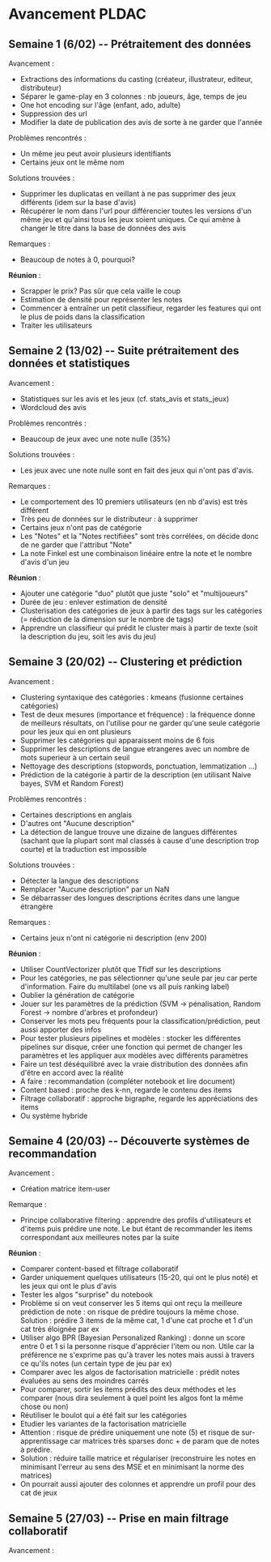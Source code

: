 # Avancement PLDAC

## Semaine 1 (6/02) -- Prétraitement des données

Avancement :
- Extractions des informations du casting (créateur, illustrateur, editeur, distributeur)
- Séparer le game-play en 3 colonnes : nb joueurs, âge, temps de jeu
- One hot encoding sur l'âge (enfant, ado, adulte)
- Suppression des url
- Modifier la date de publication des avis de sorte à ne garder que l'année

Problèmes rencontrés :
- Un même jeu peut avoir plusieurs identifiants
- Certains jeux ont le même nom

Solutions trouvées :
- Supprimer les duplicatas en veillant à ne pas supprimer des jeux différents (idem sur la base d'avis)
- Récupérer le nom dans l'url pour différencier toutes les versions d'un même jeu et qu'ainsi tous les jeux soient uniques. Ce qui amène à changer le titre dans la base de données des avis

Remarques :
- Beaucoup de notes à 0, pourquoi?

**Réunion** :
- Scrapper le prix? Pas sûr que cela vaille le coup
- Estimation de densité pour représenter les notes
- Commencer à entraîner un petit classifieur, regarder les features qui ont le plus de poids dans la classification
- Traiter les utilisateurs

## Semaine 2 (13/02) -- Suite prétraitement des données et statistiques
Avancement :
- Statistiques sur les avis et les jeux (cf. stats_avis et stats_jeux)
- Wordcloud des avis

Problèmes rencontrés :
- Beaucoup de jeux avec une note nulle (35%)

Solutions trouvées :
- Les jeux avec une note nulle sont en fait des jeux qui n'ont pas d'avis. 

Remarques :
- Le comportement des 10 premiers utilisateurs (en nb d'avis) est très différent
- Très peu de données sur le distributeur : à supprimer
- Certains jeux n'ont pas de catégorie
- Les "Notes" et la "Notes rectifiées" sont très corrélées, on décide donc de ne garder que l'attribut "Note"
- La note Finkel est une combinaison linéaire entre la note et le nombre d'avis d'un jeu

**Réunion** :
- Ajouter une catégorie "duo" plutôt que juste "solo" et "multijoueurs"
- Durée de jeu : enlever estimation de densité
- Clusterisation des catégories de jeux à partir des tags sur les catégories (= réduction de la dimension sur le nombre de tags)
- Apprendre un classifieur qui prédit le cluster mais à partir de texte (soit la description du jeu, soit les avis du jeu)


## Semaine 3 (20/02) -- Clustering et prédiction
Avancement :
- Clustering syntaxique des catégories : kmeans (fusionne certaines catégories)
- Test de deux mesures (importance et fréquence) : la fréquence donne de meilleurs résultats, on l'utilise pour ne garder qu'une seule catégorie pour les jeux qui en ont plusieurs
- Supprimer les catégories qui apparaissent moins de 6 fois
- Supprimer les descriptions de langue etrangeres avec un nombre de mots superieur à un certain seuil
- Nettoyage des descriptions (stopwords, ponctuation, lemmatization ...)
- Prédiction de la catégorie à partir de la description (en utilisant Naive bayes, SVM et Random Forest)

Problèmes rencontrés :
- Certaines descriptions en anglais
- D'autres ont "Aucune description"
- La détection de langue trouve une dizaine de langues différentes (sachant que la plupart sont mal classés à cause d'une description trop courte) et la traduction est impossible

Solutions trouvées :
- Détecter la langue des descriptions
- Remplacer "Aucune description" par un NaN
- Se débarrasser des longues descriptions écrites dans une langue étrangère

Remarques :
- Certains jeux n'ont ni catégorie ni description (env 200)

**Réunion** :
- Utiliser CountVectorizer plutôt que Tfidf sur les descriptions
- Pour les catégories, ne pas sélectionner qu'une seule par jeu car perte d'information. Faire du multilabel (one vs all puis ranking label)
- Oublier la génération de catégorie
- Jouer sur les paramètres de la prédiction (SVM -> pénalisation, Random Forest -> nombre d'arbres et profondeur)
- Conserver les mots peu fréquents pour la classification/prédiction, peut aussi apporter des infos
- Pour tester plusieurs pipelines et modèles : stocker les différentes pipelines sur disque, créer une fonction qui permet de changer les paramètres et les appliquer aux modèles avec différents paramètres
- Faire un test déséquilibré avec la vraie distribution des données afin d'être en accord avec la réalité
- A faire : recommandation (compléter notebook et lire document)
- Content based : proche des k-nn, regarde le contenu des items
- Filtrage collaboratif : approche bigraphe, regarde les appréciations des items
- Ou système hybride

## Semaine 4 (20/03) -- Découverte systèmes de recommandation
Avancement :
- Création matrice item-user

Remarque : 
- Principe collaborative filtering : apprendre des profils d'utilisateurs et d'items puis prédire une note. Le but étant de recommander les items correspondant aux meilleures notes par la suite

**Réunion** :
- Comparer content-based et filtrage collaboratif
- Garder uniquement quelques utilisateurs (15-20, qui ont le plus noté) et les jeux qui ont le plus d'avis
- Tester les algos "surprise" du notebook
- Problème si on veut conserver les 5 items qui ont reçu la meilleure prédiction de note : on risque de prédire toujours la même chose. Solution : prédire 3 items de la même cat, 1 d'une cat proche et 1 d'un cat très éloignée par ex
- Utiliser algo BPR (Bayesian Personalized Ranking) : donne un score entre 0 et 1 si la personne risque d'apprécier l'item ou non. Utile car la préférence ne s'exprime pas qu'à traver les notes mais aussi à travers ce qu'ils notes (un certain type de jeu par ex)
- Comparer avec les algos de factorisation matricielle : prédit notes évaluées au sens des moindres carrés
- Pour comparer, sortir les items prédits des deux méthodes et les comparer (nous dira seulement à quel point les algos font la même chose ou non)
- Réutiliser le boulot qui a été fait sur les catégories
- Etudier les variantes de la factorisation matricielle
- Attention : risque de prédire uniquement une note (5) et risque de sur-apprentissage car matrices très sparses donc + de param que de notes à prédire.
- Solution : réduire taille matrice et régulariser (reconstruire les notes en minimisant l'erreur au sens des MSE et en minimisant la norme des matrices)
- On pourrait aussi ajouter des colonnes et apprendre un profil pour des cat de jeux


## Semaine 5 (27/03) -- Prise en main filtrage collaboratif
Avancement :
